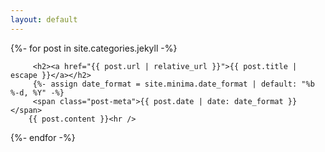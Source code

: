 ```yaml
---
layout: default
---
```

{%- for post in site.categories.jekyll -%}

         <h2><a href="{{ post.url | relative_url }}">{{ post.title | escape }}</a></h2>
         {%- assign date_format = site.minima.date_format | default: "%b %-d, %Y" -%}
         <span class="post-meta">{{ post.date | date: date_format }}</span>
        {{ post.content }}<hr />

{%- endfor -%}

